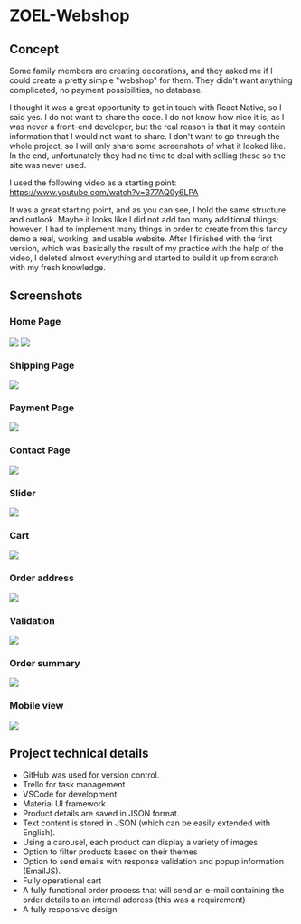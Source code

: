
# ZOEL-Webshop

## Concept
Some family members are creating decorations, and they asked me if I could create a pretty simple "webshop" for them. They didn't want anything complicated, no payment possibilities, no database.

I thought it was a great opportunity to get in touch with React Native, so I said yes. I do not want to share the code. I do not know how nice it is, as I was never a front-end developer, but the real reason is that it may contain information that I would not want to share. I don't want to go through the whole project, so I will only share some screenshots of what it looked like. In the end, unfortunately they had no time to deal with selling these so the site was never used.

I used the following video as a starting point: https://www.youtube.com/watch?v=377AQ0y6LPA

It was a great starting point, and as you can see, I hold the same structure and outlook. Maybe it looks like I did not add too many additional things; however, I had to implement many things in order to create from this fancy demo a real, working, and usable website. After I finished with the first version, which was basically the result of my practice with the help of the video, I deleted almost everything and started to build it up from scratch with my fresh knowledge.

## Screenshots

###  Home Page 
<img align="center" src="./Screenshots/main.png">
<img align="center" src="./Screenshots/main2.png">

###  Shipping Page
<img align="center" src="./Screenshots/shipping.png">

###  Payment Page
<img align="center" src="./Screenshots/payment.png">

###  Contact Page
<img align="center" src="./Screenshots/contact.png">

###  Slider
<img align="center" src="./Screenshots/slider.png">

### Cart
<img align="center" src="./Screenshots/cart.png">

### Order address
<img align="center" src="./Screenshots/address.png">

### Validation
<img align="center" src="./Screenshots/validation.png">

### Order summary
<img align="center" src="./Screenshots/order.png">

### Mobile view
<img align="center" src="./Screenshots/responsive.png">

## Project technical details
* GitHub was used for version control.  
* Trello for task management  
* VSCode for development  
* Material UI framework  
* Product details are saved in JSON format.  
* Text content is stored in JSON (which can be easily extended with English).  
* Using a carousel, each product can display a variety of images.  
* Option to filter products based on their themes  
* Option to send emails with response validation and popup information (EmailJS).  
* Fully operational cart  
* A fully functional order process that will send an e-mail containing the order details to an internal address (this was a requirement)
* A fully responsive design
